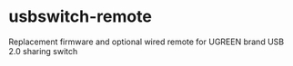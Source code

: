# usbswitch-remote
Replacement firmware and optional wired remote for UGREEN brand USB 2.0 sharing switch
